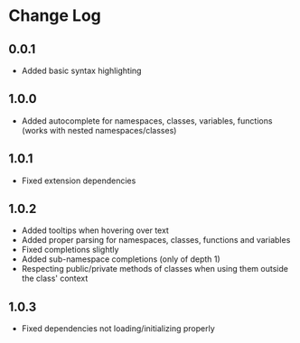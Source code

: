 # Change Log

## 0.0.1
- Added basic syntax highlighting

## 1.0.0
- Added autocomplete for namespaces, classes, variables, functions (works with nested namespaces/classes)

## 1.0.1
- Fixed extension dependencies

## 1.0.2
- Added tooltips when hovering over text
- Added proper parsing for namespaces, classes, functions and variables
- Fixed completions slightly
- Added sub-namespace completions (only of depth 1)
- Respecting public/private methods of classes when using them outside the class' context

## 1.0.3
- Fixed dependencies not loading/initializing properly
